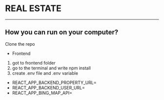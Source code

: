 # REAL ESTATE
---
## How you can run on your computer?
Clone the repo
* Frontend
1. got to frontend folder
2. go to the terminal and write npm install
3. create .env file and .env variable
- REACT_APP_BACKEND_PROPERTY_URL=
- REACT_APP_BACKEND_USER_URL=
- REACT_APP_BING_MAP_API=


